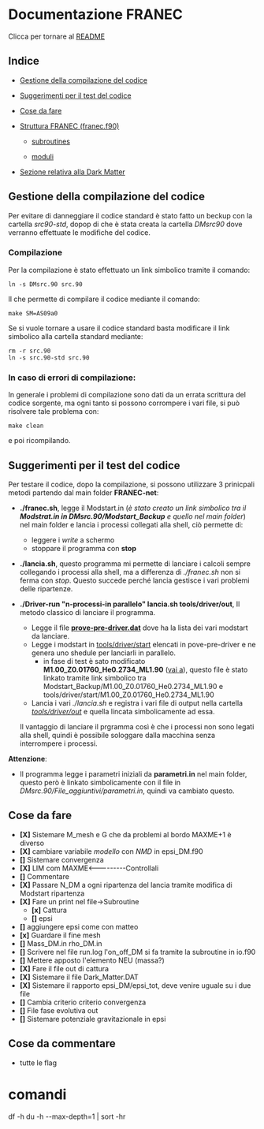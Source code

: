 # Documentazione FRANEC
Clicca per tornare al [README](../README.md)


## Indice

- [Gestione della compilazione del codice](#gestione-della-compilazione-del-codice)

- [Suggerimenti per il test del codice](#suggerimenti-per-il-test-del-codice)

- [Cose da fare](#cose-da-fare)

- [Struttura FRANEC (franec.f90)](Franec_standard/Franec_standard.md)

    - [subroutines](Franec_standard/franec_subroutines/franec_indice_subroutines.md)

    - [moduli](Franec_standard/moduli.md)

- [Sezione relativa alla Dark Matter](Dark_Matter/Dark_Matter.md)

## Gestione della compilazione del codice
Per evitare di danneggiare il codice standard è stato fatto un beckup con la cartella *src90-std*, dopop di che è stata creata la cartella *DMsrc90* dove verranno effettuate le modifiche del codice.

### Compilazione
Per la compilazione è stato effettuato un link simbolico tramite il comando:

    ln -s DMsrc.90 src.90

Il che permette di compilare il codice mediante il comando:

    make SM=AS09a0
Se si vuole tornare a usare il codice standard basta modificare il link simbolico alla cartella standard mediante:

    rm -r src.90
    ln -s src.90-std src.90
### In caso di errori di compilazione:
In generale i problemi di compilazione sono dati da un errata scrittura del codice sorgente, ma ogni tanto si possono corrompere i vari file, si può risolvere tale problema con:
    
    make clean
e poi ricompilando.

## Suggerimenti per il test del codice
Per testare il codice, dopo la compilazione, si possono utilizzare 3 prinicpali metodi partendo dal main folder **FRANEC-net**:
    
- **./franec.sh**, legge il Modstart.in (*è stato creato un link simbolico tra il **Modstrat.in in DMsrc.90/Modstart_Backup** e quello nel main folder*) nel main folder e lancia i processi collegati alla shell, ciò permette di:
    - leggere i *write* a schermo
    - stoppare il programma con **stop**

- **./lancia.sh**, questo programma mi permette di lanciare i calcoli sempre collegando i processi alla shell, ma a differenza di *./franec.sh* non si ferma con *stop*. Questo succede perché lancia gestisce i vari problemi delle ripartenze.

- **./Driver-run "n-processi-in parallelo" lancia.sh tools/driver/out**, Il metodo classico di lanciare il programma.
    - Legge il file [**prove-pre-driver.dat**](./../../prove-per-driver.dat) dove ha la lista dei vari modstart da lanciare.
    - Legge i modstart in [tools/driver/start](./../../tools/driver/start) elencati in pove-pre-driver e ne genera uno shedule per lanciarli in parallelo.
        - in fase di test è sato modificato **M1.00_Z0.01760_He0.2734_ML1.90** ([vai a](./../../tools/driver/start/M1.00_Z0.01760_He0.2734_ML1.90)), questo file è stato linkato tramite link simbolico tra Modstart_Backup/M1.00_Z0.01760_He0.2734_ML1.90 e tools/driver/start/M1.00_Z0.01760_He0.2734_ML1.90
    - Lancia i vari *./lancia.sh* e registra i vari file di output nella cartella [*tools/driver/out*](./../../tools/driver/out) e quella lincata simbolicamente ad essa.

    Il vantaggio di lanciare il prgramma così è che i processi non sono legati alla shell, quindi è possibile sologgare dalla macchina senza interrompere i processi.

**Attenzione**:

- Il programma legge i parametri iniziali da **parametri.in** nel main folder, questo però è linkato simbolicamente con il file in *DMsrc.90/File_aggiuntivi/parametri.in*, quindi va cambiato questo.

## Cose da fare
- **[X]** Sistemare M_mesh e G che da problemi al bordo MAXME+1 è diverso
- **[X]** cambiare variabile *modello* con *NMD* in epsi_DM.f90
- **[]** Sistemare convergenza
- **[X]** LIM com MAXME<---------Controllali
- **[]** Commentare
- **[X]** Passare N_DM a ogni ripartenza del lancia tramite modifica di Modstart ripartenza
- **[X]** Fare un print nel file->Subroutine
    - **[x]** Cattura
    - **[]** epsi
- **[]** aggiungere epsi come con matteo
- **[x]** Guardare il fine mesh
- **[]** Mass_DM.in rho_DM.in
- **[]** Scrivere nel file run.log l'on_off_DM si fa tramite la subroutine in io.f90
- **[]** Mettere apposto l'elemento NEU (massa?)
- **[X]** Fare il file out di cattura
- **[X]** Sistemare il file Dark_Matter.DAT
- **[X]** Sistemare il rapporto epsi_DM/epsi_tot, deve venire uguale su i due file
- **[]** Cambia criterio criterio convergenza
- **[]** File fase evolutiva out
- **[]** Sistemare potenziale gravitazionale in epsi
## Cose da commentare

- tutte le flag

# comandi
df -h
du -h --max-depth=1 | sort -hr

